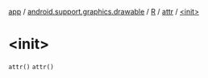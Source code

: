 [app](../../../index.md) / [android.support.graphics.drawable](../../index.md) / [R](../index.md) / [attr](index.md) / [&lt;init&gt;](.)

# &lt;init&gt;

`attr()`
`attr()`